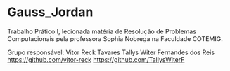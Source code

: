 ﻿# Gauss_Jordan
Trabalho Prático I, lecionada matéria de Resolução de Problemas Computacionais pela professora Sophia Nobrega na Faculdade COTEMIG.

Grupo responsável: Vitor Reck Tavares Tallys Witer Fernandes dos Reis
https://github.com/vitor-reck
https://github.com/TallysWiterF
